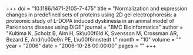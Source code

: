+++
doi = "10.1186/1471-2105-7-475"
title = "Normalization and expression changes in predefined sets of proteins using 2D gel electrophoresis: a proteomic study of L-DOPA induced dyskinesia in an animal model of Parkinsons disease using DIGE"
journal = "BMC Bioinformatics"
author = "Kultima K, Scholz B, Alm H, Sk\u00f6ld K, Svensson M, Crossman AR, Bezard E, Andr\u00e9n PE, L\u00f6nnstedt I."
month = "10"
volume = ""
year = "2006"
date = "2006-10-28 00:00:00"
pages = ""
+++

